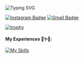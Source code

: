 <!--   my-ticker -->    
![Typing SVG](https://readme-typing-svg.herokuapp.com?color=%2336BCF7&center=true&vCenter=true&width=600&lines=Hi+there+👋,+I+am+Hamid+JK;+Welcome+to+My+Profile!;)




[![Instagram Badge](https://img.shields.io/badge/-Instagram-050a30?style=flat-square&logo=instagram&logoColor=white&link=https://www.instagram.com/jaesonking72/)](https://www.instagram.com/hamidjk72)
[![Gmail Badge](https://img.shields.io/badge/-Gmail-050a30?style=flat-square&logo=Gmail&logoColor=white&link=mailto:hamidjk.business@gmail.com)](mailto:hamidjk.business@gmail.com)














[![trophy](https://github-profile-trophy.vercel.app/?username=hamidjk&theme=onedark)](https://github.com/ryo-ma/github-profile-trophy)







#### **My Experiences** 💞️✨💞️:

[![My Skills](https://skillicons.dev/icons?i=linux,git,dart,flutter,py,vscode,xd,stackoverflow,firebase,gitlab,cpp,django&theme=light)](https://skillicons.dev)
